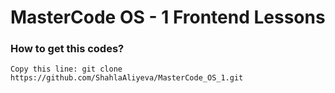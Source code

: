 # MasterCode OS - 1 Frontend Lessons

### How to get this codes? 
``` Copy this line: git clone https://github.com/ShahlaAliyeva/MasterCode_OS_1.git ```
